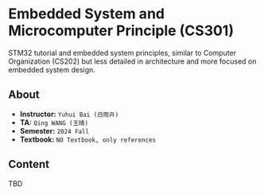 # Embedded System and Microcomputer Principle (CS301)

STM32 tutorial and embedded system principles, similar to Computer Organization (CS202) but less detailed in architecture and more focused on embedded system design.

## About

- **Instructor:** `Yuhui Bai (白雨卉)`
- **TA:** `Qing WANG (王晴)`
- **Semester:** `2024 Fall`
- **Textbook:** `NO Textbook, only references`

## Content

TBD
